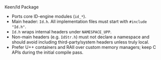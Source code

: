 Keen/Id Package

- Ports core ID-engine modules (`id_*`).
- Main header: `Id.h`. All implementation files must start with `#include "Id.h"`.
- `Id.h` wraps internal headers under `NAMESPACE_UPP`.
- Non-main headers (e.g. `IdStr.h`) must not declare a namespace and should avoid including third-party/system headers unless truly local.
- Prefer U++ containers and RAII over custom memory managers; keep C APIs during the initial compile pass.

